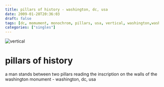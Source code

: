 ```yaml
---
title: pillars of history - washington, dc, usa
date: 2009-01-28T20:36:03
draft: false
tags: [dc, momument, monochrom, pillars, usa, vertical, washington,washington,dc, usa]
categories: ["singles"]
---
```

![vertical](/p/sbr-20090128-7128010922.jpg)
<!--more-->
# pillars of history
a man stands between two pillars reading the inscription on the walls of the washington monument - washington, dc, usa

